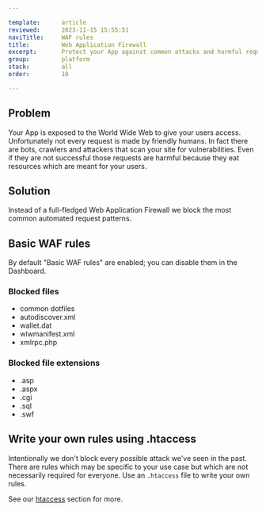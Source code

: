 ```yaml
---

template:      article
reviewed:      2023-11-15 15:55:51
naviTitle:     WAF rules
title:         Web Application Firewall
excerpt:       Protect your App against common attacks and harmful requests
group:         platform
stack:         all
order:         10

---
```



## Problem

Your App is exposed to the World Wide Web to give your users access. Unfortunately not every request is made by friendly humans. In fact there are bots, crawlers and attackers that scan your site for vulnerabilities. Even if they are not successful those requests are harmful because they eat resources which are meant for your users.

## Solution

Instead of a full-fledged Web Application Firewall we block the most common automated request patterns.

## Basic WAF rules

By default "Basic WAF rules" are enabled; you can disable them in the Dashboard. 

### Blocked files

* common dotfiles
* autodiscover.xml
* wallet.dat
* wlwmanifest.xml
* xmlrpc.php

### Blocked file extensions

* .asp
* .aspx
* .cgi
* .sql
* .swf

## Write your own rules using .htaccess

Intentionally we don't block every possible attack we've seen in the past. There are rules which may be specific to your use case but which are not necessarily required for everyone. Use an `.htaccess` file to write your own rules.

See our [htaccess](/#htaccess) section for more.